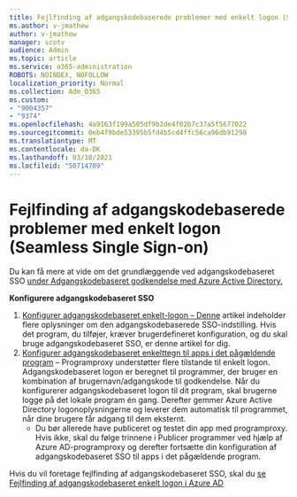 ```yaml
---
title: Fejlfinding af adgangskodebaserede problemer med enkelt logon (Seamless Single Sign-on)
ms.author: v-jmathew
author: v-jmathew
manager: scotv
audience: Admin
ms.topic: article
ms.service: o365-administration
ROBOTS: NOINDEX, NOFOLLOW
localization_priority: Normal
ms.collection: Adm_O365
ms.custom:
- "9004357"
- "9374"
ms.openlocfilehash: 4a9163f199a505df9b2de4f02b7c37a5f5677022
ms.sourcegitcommit: 0eb4f9bde53395b5fd4b5cd4ffc56ca96db91298
ms.translationtype: MT
ms.contentlocale: da-DK
ms.lasthandoff: 03/10/2021
ms.locfileid: "50714709"
---
```

# <a name="troubleshoot-password-based-seamless-single-sign-on-sso-issues"></a>Fejlfinding af adgangskodebaserede problemer med enkelt logon (Seamless Single Sign-on)

Du kan få mere at vide om det grundlæggende ved adgangskodebaseret SSO [under Adgangskodebaseret godkendelse med Azure Active Directory.](https://docs.microsoft.com/azure/active-directory/fundamentals/auth-password-based-sso)

**Konfigurere adgangskodebaseret SSO**

1. [Konfigurer adgangskodebaseret enkelt-logon – Denne](https://docs.microsoft.com/azure/active-directory/manage-apps/configure-password-single-sign-on-non-gallery-applications) artikel indeholder flere oplysninger om den adgangskodebaserede SSO-indstilling. Hvis det program, du tilføjer, kræver brugerdefineret konfiguration, og du skal bruge adgangskodebaseret SSO, er denne artikel for dig.
2. [Konfigurer adgangskodebaseret enkelttegn til apps i det pågældende program](https://docs.microsoft.com/azure/active-directory/manage-apps/application-proxy-configure-single-sign-on-password-vaulting) – Programproxy understøtter flere tilstande til enkelt logon. Adgangskodebaseret logon er beregnet til programmer, der bruger en kombination af brugernavn/adgangskode til godkendelse. Når du konfigurerer adgangskodebaseret logon til dit program, skal brugerne logge på det lokale program én gang. Derefter gemmer Azure Active Directory logonoplysningerne og leverer dem automatisk til programmet, når dine brugere får adgang til dem eksternt.
    - Du bør allerede have publiceret og testet din app med programproxy. Hvis ikke, skal du følge trinnene i Publicer programmer ved hjælp af Azure AD-programproxy og derefter fortsætte din konfiguration af adgangskodebaseret SSO til apps i det pågældende program. [](https://docs.microsoft.com/azure/active-directory/manage-apps/application-proxy-add-on-premises-application)

Hvis du vil foretage fejlfinding af adgangskodebaseret SSO, skal du [se Fejlfinding af adgangskodebaseret enkelt logon i Azure AD](https://docs.microsoft.com/azure/active-directory/manage-apps/troubleshoot-password-based-sso)
